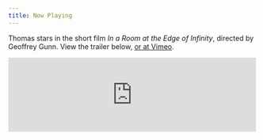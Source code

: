 ```yaml
---
title: Now Playing
---
```


Thomas stars in the short film *In a Room at the Edge of Infinity*, directed by Geoffrey Gunn. View the trailer below, [or at Vimeo](https://vimeo.com/196021170).

<iframe style="max-width: 100%; height: auto;" src="https://player.vimeo.com/video/196021170" title="IN A ROOM AT THE EDGE OF INFINITY [Official Teaser]" webkitallowfullscreen="" mozallowfullscreen="" allowfullscreen="" width="500" height="281" frameborder="0"></iframe>
